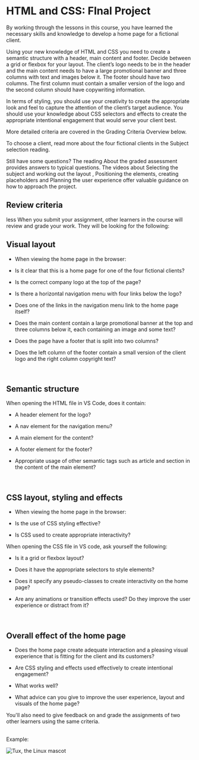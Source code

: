 # HTML and CSS: FInal  Project
 
By working through the lessons in this course, you have learned the necessary skills and knowledge to develop a home page for a fictional client. 

Using your new knowledge of HTML and CSS you need to create a semantic structure with a header, main content and footer. Decide between a grid or flexbox for your layout. The client’s logo needs to be in the header and the main content needs to have a large promotional banner and three columns with text and images below it. The footer should have two columns. The first column must contain a smaller version of the logo and the second column should have copywriting information. 

In terms of styling, you should use your creativity to create the appropriate look and feel to capture the attention of the client’s target audience. You should use your knowledge about CSS selectors and effects to create the appropriate intentional engagement that would serve your client best.

More detailed criteria are covered in the Grading Criteria Overview below. 

To choose a client, read more about the four fictional clients in the Subject selection reading.

Still have some questions? The reading About the graded assessment provides answers to typical questions. The videos about Selecting the subject and working out the layout , Positioning the elements, creating placeholders and Planning the user experience offer valuable guidance on how to approach the project.

## Review criteria
less 
When you submit your assignment, other learners in the course will review and grade your work. They will be looking for the following:
<br> 


## Visual layout

* When viewing the home page in the browser:

* Is it clear that this is a home page for one of the four fictional clients?

* Is the correct company logo at the top of the page?

* Is there a horizontal navigation menu with four links below the logo?

* Does one of the links in the navigation menu link to the home page itself?

* Does the main content contain a large promotional banner at the top and three columns below it, each containing an image and some text?

* Does the page have a footer that is split into two columns?

* Does the left column of the footer contain a small version of the client logo and the right column copyright text?

<br> 

## Semantic structure

When opening the HTML file in VS Code, does it contain:

* A header element for the logo?

* A nav element for the navigation menu?

* A main element for the content?

* A footer element for the footer?

* Appropriate usage of other semantic tags such as article and section in the content of the main element?

  
<br> 

## CSS layout, styling and effects

* When viewing the home page in the browser:

* Is the use of CSS styling effective?

* Is CSS used to create appropriate interactivity?

When opening the CSS file in VS code, ask yourself the following:

* Is it a grid or flexbox layout?

* Does it have the appropriate selectors to style elements?

* Does it specify any pseudo-classes to create interactivity on the home page?

* Are any animations or transition effects used? Do they improve the user experience or distract from it?

<br> 

## Overall effect of the home page

* Does the home page create adequate interaction and a pleasing visual experience that is fitting for the client and its customers? 

* Are CSS styling and effects used effectively to create intentional engagement? 

* What works well? 

* What advice can you give to improve the user experience, layout and visuals of the home page?

You'll also need to give feedback on and grade the assignments of two other learners using the same criteria.

<br>
Example:

![[Tux, the Linux mascot](https://d3c33hcgiwev3.cloudfront.net/imageAssetProxy.v1/vdVGqYkvTvCljRQiRWCWzA_008b6a7c5e6c42d29e66ca1e435936e1_little-lemon-full-1-.png?expiry=1663545600000&hmac=bKYDfmJdeHtcBBmYzBAa05nfdE1iAi2SiUWspYVmejo)](https://d3c33hcgiwev3.cloudfront.net/imageAssetProxy.v1/vdVGqYkvTvCljRQiRWCWzA_008b6a7c5e6c42d29e66ca1e435936e1_little-lemon-full-1-.png?expiry=1663545600000&hmac=bKYDfmJdeHtcBBmYzBAa05nfdE1iAi2SiUWspYVmejo)
